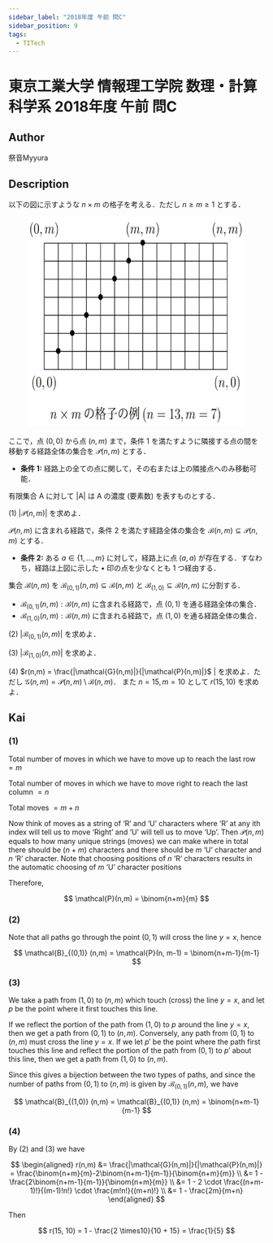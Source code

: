 ```yaml
---
sidebar_label: "2018年度 午前 問C"
sidebar_position: 9
tags:
  - TITech
---
```

# 東京工業大学 情報理工学院 数理・計算科学系 2018年度 午前 問C

## **Author**
祭音Myyura

## **Description**
以下の図に示すような $n \times m$ の格子を考える．ただし $n \geq m \geq 1$ とする．

<figure style="text-align:center;">
  <img src="https://raw.githubusercontent.com/Myyura/the_kai_project_assets/main/kakomonn/TITech/MCS/is_2018_C_p1.png" width="500" height="415" alt=""/>
</figure>

ここで，点 $(0, 0)$ から点 $(n, m)$ まで，条件 1 を満たすように隣接する点の間を移動する経路全体の集合を $\mathcal{P}(n, m)$ とする．

- **条件 1:** 経路上の全ての点に関して，その右または上の隣接点へのみ移動可能．

有限集合 A に対して |A| は A の濃度 (要素数) を表すものとする．

(1) $|\mathcal{P}(n,m)|$ を求めよ．

$\mathcal{P}(n,m)$ に含まれる経路で，条件 2 を満たす経路全体の集合を $\mathcal{B}(n, m) \subseteq \mathcal{P}(n, m)$ とする．

- **条件 2:** ある $a \in \{1, . . . , m\}$ に対して，経路上に点 $(a, a)$ が存在する．すなわち，経路は上図に示した • 印の点を少なくとも 1 つ経由する．

集合 $\mathcal{B}(n,m)$ を $\mathcal{B}_{(0,1)}(n,m) \subseteq \mathcal{B}(n,m)$ と $\mathcal{B}_{(1,0)} \subseteq \mathcal{B}(n,m)$ に分割する．

- $\mathcal{B}_{(0,1)}(n,m): \mathcal{B}(n,m)$ に含まれる経路で，点 $(0, 1)$ を通る経路全体の集合．
- $\mathcal{B}_{(1,0)}(n,m): \mathcal{B}(n,m)$ に含まれる経路で，点 $(1, 0)$ を通る経路全体の集合．

(2) $|\mathcal{B}_{(0,1)}(n,m)|$ を求めよ．

(3) $|\mathcal{B}_{(1,0)}(n,m)|$ を求めよ．

(4) $r(n,m) = \frac{|\mathcal{G}(n,m)|}{|\mathcal{P}(n,m)|}$ | を求めよ．ただし $\mathcal{G}(n,m) = \mathcal{P}(n,m) \setminus \mathcal{B}(n,m)$．
また $n = 15, m = 10$ として $r(15, 10)$ を求めよ．

## **Kai**
### (1)
Total number of moves in which we have to move up to reach the last row $= m$

Total number of moves in which we have to move right to reach the last column $= n$

Total moves $= m + n$

Now think of moves as a string of ‘R’ and ‘U’ characters where ‘R’ at any ith index will tell us to move ‘Right’ and ‘U’ will tell us to move ‘Up’.
Then $\mathcal{P}(n,m)$ equals to how many unique strings (moves) we can make where in total there should be $(n + m)$ characters and there should be $m$ ‘U’ character and $n$ ‘R’ character.
Note that choosing positions of $n$ ‘R’ characters results in the automatic choosing of $m$ ‘U’ character positions

Therefore,

$$
\mathcal{P}(n,m) = \binom{n+m}{m}
$$

### (2)
Note that all paths go through the point $(0,1)$ will cross the line $y=x$, hence

$$
\mathcal{B}_{(0,1)} (n,m) = \mathcal{P}(n, m-1) = \binom{n+m-1}{m-1}
$$

### (3)
We take a path from $(1,0)$ to $(n,m)$ which touch (cross) the line $y=x$,
and let $p$ be the point where it first touches this line.

If we reflect the portion of the path from $(1,0)$ to $p$ around the line $y=x$, then we get a path from $(0,1)$ to $(n,m)$.
Conversely, any path from $(0,1)$ to $(n,m)$ must cross the line $y=x$.
If we let $p'$ be the point where the path first touches this line and reflect the portion of the path from $(0,1)$ to $p'$ about this line, then we get a path from $(1,0)$ to $(n,m)$.

Since this gives a bijection between the two types of paths, and since the number of paths from $(0,1)$ to $(n,m)$ is given by $\mathcal{B}_{(0,1)} (n,m)$, we have

$$
\mathcal{B}_{(1,0)} (n,m) = \mathcal{B}_{(0,1)} (n,m) = \binom{n+m-1}{m-1}
$$

### (4)
By (2) and (3) we have

$$
\begin{aligned}
r(n,m) &= \frac{|\mathcal{G}(n,m)|}{|\mathcal{P}(n,m)|} = \frac{\binom{n+m}{m}-2\binom{n+m-1}{m-1}}{\binom{n+m}{m}} \\
&= 1 - \frac{2\binom{n+m-1}{m-1}}{\binom{n+m}{m}} \\
&= 1 - 2 \cdot \frac{(n+m-1)!}{(m-1)!n!} \cdot \frac{m!n!}{(m+n)!} \\
&= 1 - \frac{2m}{m+n}
\end{aligned}
$$

Then

$$
r(15, 10) = 1 - \frac{2 \times10}{10 + 15} = \frac{1}{5}
$$